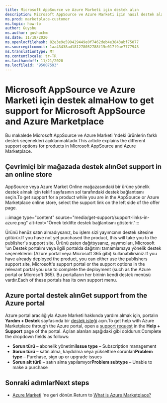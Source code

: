 ```yaml
---
title: Microsoft AppSource ve Azure Marketi için destek alın
description: Microsoft AppSource ve Azure Marketi için nasıl destek alabileceğinizi öğrenin.
ms.prod: marketplace-customer
ms.topic: how-to
author: Guyshu
ms.author: gushuchm
ms.date: 11/18/2020
ms.openlocfilehash: 82e3e9e599429449e0f7462deb4e3843abf75077
ms.sourcegitcommit: 1aa43438ad181278052788f15e017f9ae7777943
ms.translationtype: MT
ms.contentlocale: tr-TR
ms.lasthandoff: 11/21/2020
ms.locfileid: "95007593"
---
```

# <a name="how-to-get-support-for-microsoft-appsource-and-azure-marketplace"></a><span data-ttu-id="84887-103">Microsoft AppSource ve Azure Marketi için destek alma</span><span class="sxs-lookup"><span data-stu-id="84887-103">How to get support for Microsoft AppSource and Azure Marketplace</span></span>

<span data-ttu-id="84887-104">Bu makalede Microsoft AppSource ve Azure Marketi 'ndeki ürünlerin farklı destek seçenekleri açıklanmaktadır.</span><span class="sxs-lookup"><span data-stu-id="84887-104">This article explains the different support options for products in Microsoft AppSource and Azure Marketplace.</span></span> 

## <a name="get-support-in-an-online-store"></a><span data-ttu-id="84887-105">Çevrimiçi bir mağazada destek alın</span><span class="sxs-lookup"><span data-stu-id="84887-105">Get support in an online store</span></span>

<span data-ttu-id="84887-106">AppSource veya Azure Market Online mağazasındaki bir ürüne yönelik destek almak için teklif sayfasının sol tarafındaki destek bağlantısını seçin.</span><span class="sxs-lookup"><span data-stu-id="84887-106">To get support for a product while you are in the AppSource or Azure Marketplace online store, select the support link on the left side of the offer page.</span></span> 

:::image type="content" source="media/get-support/support-links-in-azure.png" alt-text="Örnek teklifte destek bağlantısını gösterir.":::

<span data-ttu-id="84887-108">Ürünü henüz satın almadıysanız, bu işlem sizi yayımcının destek sitesine götürür.</span><span class="sxs-lookup"><span data-stu-id="84887-108">If you have not yet purchased the product, this will take you to the publisher's support site.</span></span> <span data-ttu-id="84887-109">Ürünü zaten dağıttıysanız, yayımcıları, Microsoft 'un Destek portalını veya ilgili portalda dağıtımı tamamlamaya yönelik destek seçeneklerini (Azure portal veya Microsoft 365 gibi) kullanabilirsiniz.</span><span class="sxs-lookup"><span data-stu-id="84887-109">If you have already deployed the product, you can either use the publishers support site,  Microsoft's support portal  or the support options in the relevant portal you use to complete the deployment (such as the Azure portal or Microsoft 365).</span></span> <span data-ttu-id="84887-110">Bu portalların her birinin kendi destek menüsü vardır.</span><span class="sxs-lookup"><span data-stu-id="84887-110">Each of these portals has its own support menu.</span></span>

## <a name="get-support-from-the-azure-portal"></a><span data-ttu-id="84887-111">Azure portal destek alın</span><span class="sxs-lookup"><span data-stu-id="84887-111">Get support from the Azure portal</span></span>

<span data-ttu-id="84887-112">Azure portal aracılığıyla Azure Marketi hakkında yardım almak için, portalın **Yardım + Destek** sayfasında bir [destek isteği](https://portal.azure.com/#blade/Microsoft_Azure_Support/HelpAndSupportBlade/newsupportrequest) açın.</span><span class="sxs-lookup"><span data-stu-id="84887-112">To get help with Azure Marketplace through the Azure portal, open a [support request](https://portal.azure.com/#blade/Microsoft_Azure_Support/HelpAndSupportBlade/newsupportrequest) in the **Help + Support** page of the portal.</span></span> <span data-ttu-id="84887-113">Açılan alanları aşağıdaki gibi doldurun:</span><span class="sxs-lookup"><span data-stu-id="84887-113">Complete the dropdown fields as follows:</span></span>

- <span data-ttu-id="84887-114">**Sorun türü** – abonelik yönetimi</span><span class="sxs-lookup"><span data-stu-id="84887-114">**Issue type** – Subscription management</span></span>
- <span data-ttu-id="84887-115">**Sorun türü** – satın alma, kaydolma veya yükseltme sorunları</span><span class="sxs-lookup"><span data-stu-id="84887-115">**Problem type** – Purchase, sign up or upgrade issues</span></span>
- <span data-ttu-id="84887-116">**Sorun alt türü** – satın alma yapılamıyor</span><span class="sxs-lookup"><span data-stu-id="84887-116">**Problem subtype** – Unable to make a purchase</span></span>

## <a name="next-steps"></a><span data-ttu-id="84887-117">Sonraki adımlar</span><span class="sxs-lookup"><span data-stu-id="84887-117">Next steps</span></span>

- <span data-ttu-id="84887-118">[Azure Marketi](azure-marketplace-overview.md) 'ne geri dönün.</span><span class="sxs-lookup"><span data-stu-id="84887-118">Return to [What is Azure Marketplace?](azure-marketplace-overview.md)</span></span>
